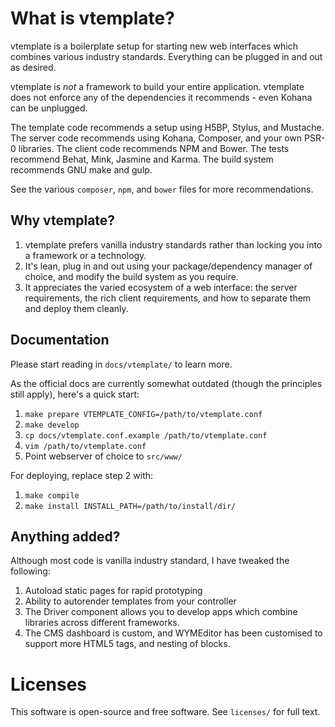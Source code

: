 # What is vtemplate?

vtemplate is a boilerplate setup for starting new web interfaces which combines
various industry standards. Everything can be plugged in and out as desired.

vtemplate is _not_ a framework to build your entire application. vtemplate does
not enforce any of the dependencies it recommends - even Kohana can be
unplugged.

The template code recommends a setup using H5BP, Stylus, and Mustache. The
server code recommends using Kohana, Composer, and your own PSR-0 libraries. The
client code recommends NPM and Bower. The tests recommend Behat, Mink, Jasmine
and Karma. The build system recommends GNU make and gulp.

See the various `composer`, `npm`, and `bower` files for more recommendations.

## Why vtemplate?

 1. vtemplate prefers vanilla industry standards rather than locking you into a
    framework or a technology.
 2. It's lean, plug in and out using your package/dependency manager of choice,
    and modify the build system as you require.
 3. It appreciates the varied ecosystem of a web interface: the server
    requirements, the rich client requirements, and how to separate them and
    deploy them cleanly.

## Documentation

Please start reading in `docs/vtemplate/` to learn more.

As the official docs are currently somewhat outdated (though the principles
still apply), here's a quick start:

 1. `make prepare VTEMPLATE_CONFIG=/path/to/vtemplate.conf`
 2. `make develop`
 3. `cp docs/vtemplate.conf.example /path/to/vtemplate.conf`
 4. `vim /path/to/vtemplate.conf`
 5. Point webserver of choice to `src/www/`

For deploying, replace step 2 with:

 1. `make compile`
 2. `make install INSTALL_PATH=/path/to/install/dir/`

## Anything added?

Although most code is vanilla industry standard, I have tweaked the following:

 1. Autoload static pages for rapid prototyping
 2. Ability to autorender templates from your controller
 3. The Driver component allows you to develop apps which combine libraries
    across different frameworks.
 4. The CMS dashboard is custom, and WYMEditor has been customised to support
    more HTML5 tags, and nesting of blocks.

# Licenses

This software is open-source and free software. See `licenses/` for full text.
